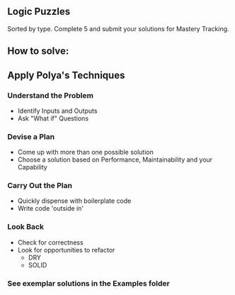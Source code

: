 ## Logic Puzzles

Sorted by type. Complete 5 and submit your solutions for Mastery Tracking.

## How to solve:

## Apply Polya's Techniques

### Understand the Problem
* Identify Inputs and Outputs
* Ask "What if" Questions
### Devise a Plan
* Come up with more than one possible solution
* Choose a solution based on Performance, Maintainability and your Capability
### Carry Out the Plan
* Quickly dispense with boilerplate code
* Write code 'outside in'
### Look Back
* Check for correctness
* Look for opportunities to refactor
  * DRY
  * SOLID

### See exemplar solutions in the Examples folder
